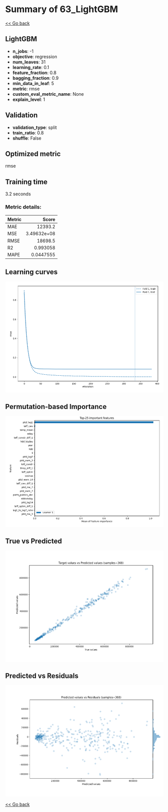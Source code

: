 # Summary of 63_LightGBM

[<< Go back](../README.md)


## LightGBM
- **n_jobs**: -1
- **objective**: regression
- **num_leaves**: 31
- **learning_rate**: 0.1
- **feature_fraction**: 0.8
- **bagging_fraction**: 0.9
- **min_data_in_leaf**: 5
- **metric**: rmse
- **custom_eval_metric_name**: None
- **explain_level**: 1

## Validation
 - **validation_type**: split
 - **train_ratio**: 0.8
 - **shuffle**: False

## Optimized metric
rmse

## Training time

3.2 seconds

### Metric details:
| Metric   |           Score |
|:---------|----------------:|
| MAE      | 12393.2         |
| MSE      |     3.49632e+08 |
| RMSE     | 18698.5         |
| R2       |     0.993058    |
| MAPE     |     0.0447555   |



## Learning curves
![Learning curves](learning_curves.png)

## Permutation-based Importance
![Permutation-based Importance](permutation_importance.png)
## True vs Predicted

![True vs Predicted](true_vs_predicted.png)


## Predicted vs Residuals

![Predicted vs Residuals](predicted_vs_residuals.png)



[<< Go back](../README.md)
